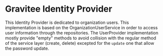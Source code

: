 # Gravitee Identity Provider

This Identity Provider is dedicated to organization users. This implementation is based on the OrganizationUserService in order to access user information through the repositories. The UserProvider implementation mostly provide "empty" methods to avoid collision with the regular method of the service layer (create, delete) excepted for the `update` one that allow the password update. 